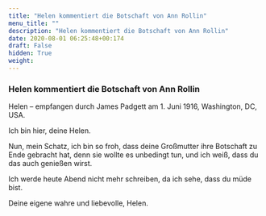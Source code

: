 ```yaml
---
title: "Helen kommentiert die Botschaft von Ann Rollin"
menu_title: ""
description: "Helen kommentiert die Botschaft von Ann Rollin"
date: 2020-08-01 06:25:48+00:174
draft: False
hidden: True
weight:
---
```

### Helen kommentiert die Botschaft von Ann Rollin

Helen – empfangen durch James Padgett am 1. Juni 1916, Washington, DC, USA.

Ich bin hier, deine Helen.

Nun, mein Schatz, ich bin so froh, dass deine Großmutter ihre Botschaft zu Ende gebracht hat, denn sie wollte es unbedingt tun, und ich weiß, dass du das auch genießen wirst.

Ich werde heute Abend nicht mehr schreiben, da ich sehe, dass du müde bist.

Deine eigene wahre und liebevolle, Helen.
